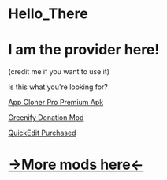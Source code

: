 # Hello_There

# I am the provider here!
(credit me if you want to use it)

Is this what you're looking for?

[App Cloner Pro Premium Apk](https://github.com/1-2-Tree/Hello_There/blob/main/apk_cloner.md)

[Greenify Donation Mod](https://mir.cr/1E2GGFBQ)

[QuickEdit Purchased](https://www.mirrored.to/files/FNAYNJPC/test-key-signed_QE__12tree.apk_links)



# [→More mods here←](https://github.com/1-2-Tree/sjshzs-heksjshahjjeh)
